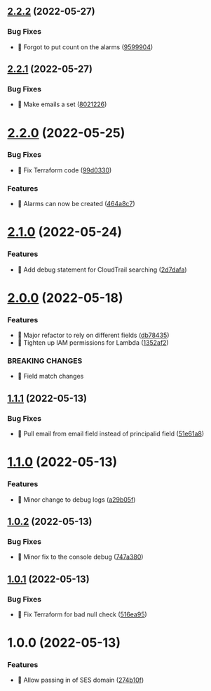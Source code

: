 ## [2.2.2](https://github.com/StateFarmIns/terraform-aws-quicksight-user-pruning/compare/v2.2.1...v2.2.2) (2022-05-27)


### Bug Fixes

* 🐛 Forgot to put count on the alarms ([9599904](https://github.com/StateFarmIns/terraform-aws-quicksight-user-pruning/commit/9599904d200399bb252235c92b69486a04ff79b1))

## [2.2.1](https://github.com/StateFarmIns/terraform-aws-quicksight-user-pruning/compare/v2.2.0...v2.2.1) (2022-05-27)


### Bug Fixes

* 🐛 Make emails a set ([8021226](https://github.com/StateFarmIns/terraform-aws-quicksight-user-pruning/commit/8021226498c51f801eb7c00668620d3028a8a094))

# [2.2.0](https://github.com/StateFarmIns/terraform-aws-quicksight-user-pruning/compare/v2.1.0...v2.2.0) (2022-05-25)


### Bug Fixes

* 🐛 Fix Terraform code ([99d0330](https://github.com/StateFarmIns/terraform-aws-quicksight-user-pruning/commit/99d03303bd2e1faf363b15285c1226172bed9bab))


### Features

* 🎸 Alarms can now be created ([464a8c7](https://github.com/StateFarmIns/terraform-aws-quicksight-user-pruning/commit/464a8c7ae18daec44046619e94918767184b09c2))

# [2.1.0](https://github.com/StateFarmIns/terraform-aws-quicksight-user-pruning/compare/v2.0.0...v2.1.0) (2022-05-24)


### Features

* 🎸 Add debug statement for CloudTrail searching ([2d7dafa](https://github.com/StateFarmIns/terraform-aws-quicksight-user-pruning/commit/2d7dafa2eb77487c565ea9fdaee62ac46f6a4296))

# [2.0.0](https://github.com/StateFarmIns/terraform-aws-quicksight-user-pruning/compare/v1.1.1...v2.0.0) (2022-05-18)


### Features

* 🎸 Major refactor to rely on different fields ([db78435](https://github.com/StateFarmIns/terraform-aws-quicksight-user-pruning/commit/db784355b46cf432ab8e14dd4ad4d1b2717750f5))
* 🎸 Tighten up IAM permissions for Lambda ([1352af2](https://github.com/StateFarmIns/terraform-aws-quicksight-user-pruning/commit/1352af2e6227b2aec2c4628c66938253068afddd))


### BREAKING CHANGES

* 🧨 Field match changes

## [1.1.1](https://github.com/StateFarmIns/terraform-aws-quicksight-user-pruning/compare/v1.1.0...v1.1.1) (2022-05-13)


### Bug Fixes

* 🐛 Pull email from email field instead of principalid field ([51e61a8](https://github.com/StateFarmIns/terraform-aws-quicksight-user-pruning/commit/51e61a8a707b8e3b21838ff269e0b58062b72ffc))

# [1.1.0](https://github.com/StateFarmIns/terraform-aws-quicksight-user-pruning/compare/v1.0.2...v1.1.0) (2022-05-13)


### Features

* 🎸 Minor change to debug logs ([a29b05f](https://github.com/StateFarmIns/terraform-aws-quicksight-user-pruning/commit/a29b05ffd4a94d9a86e85e562da3ad66bbb9a12b))

## [1.0.2](https://github.com/StateFarmIns/terraform-aws-quicksight-user-pruning/compare/v1.0.1...v1.0.2) (2022-05-13)


### Bug Fixes

* 🐛 Minor fix to the console debug ([747a380](https://github.com/StateFarmIns/terraform-aws-quicksight-user-pruning/commit/747a380f1def1d04f407bfbce88da7eff7df516c))

## [1.0.1](https://github.com/StateFarmIns/terraform-aws-quicksight-user-pruning/compare/v1.0.0...v1.0.1) (2022-05-13)


### Bug Fixes

* 🐛 Fix Terraform for bad null check ([516ea95](https://github.com/StateFarmIns/terraform-aws-quicksight-user-pruning/commit/516ea95c5a97bcdfc2d9727bb5ac4b95d3fa7496))

# 1.0.0 (2022-05-13)


### Features

* 🎸 Allow passing in of SES domain ([274b10f](https://github.com/StateFarmIns/quicksight-pruning-test/commit/274b10f2853018f0b1de5eff42c354ac3bcdff90))
